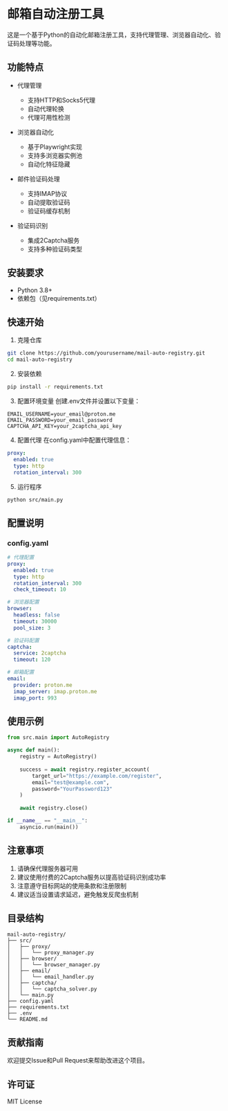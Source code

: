 # 邮箱自动注册工具

这是一个基于Python的自动化邮箱注册工具，支持代理管理、浏览器自动化、验证码处理等功能。

## 功能特点

- 代理管理
  - 支持HTTP和Socks5代理
  - 自动代理轮换
  - 代理可用性检测

- 浏览器自动化
  - 基于Playwright实现
  - 支持多浏览器实例池
  - 自动化特征隐藏

- 邮件验证码处理
  - 支持IMAP协议
  - 自动提取验证码
  - 验证码缓存机制

- 验证码识别
  - 集成2Captcha服务
  - 支持多种验证码类型

## 安装要求

- Python 3.8+
- 依赖包（见requirements.txt）

## 快速开始

1. 克隆仓库
```bash
git clone https://github.com/yourusername/mail-auto-registry.git
cd mail-auto-registry
```

2. 安装依赖
```bash
pip install -r requirements.txt
```

3. 配置环境变量
创建.env文件并设置以下变量：
```
EMAIL_USERNAME=your_email@proton.me
EMAIL_PASSWORD=your_email_password
CAPTCHA_API_KEY=your_2captcha_api_key
```

4. 配置代理
在config.yaml中配置代理信息：
```yaml
proxy:
  enabled: true
  type: http
  rotation_interval: 300
```

5. 运行程序
```bash
python src/main.py
```

## 配置说明

### config.yaml

```yaml
# 代理配置
proxy:
  enabled: true
  type: http
  rotation_interval: 300
  check_timeout: 10

# 浏览器配置
browser:
  headless: false
  timeout: 30000
  pool_size: 3

# 验证码配置
captcha:
  service: 2captcha
  timeout: 120

# 邮箱配置
email:
  provider: proton.me
  imap_server: imap.proton.me
  imap_port: 993
```

## 使用示例

```python
from src.main import AutoRegistry

async def main():
    registry = AutoRegistry()
    
    success = await registry.register_account(
        target_url="https://example.com/register",
        email="test@example.com",
        password="YourPassword123"
    )
    
    await registry.close()

if __name__ == "__main__":
    asyncio.run(main())
```

## 注意事项

1. 请确保代理服务器可用
2. 建议使用付费的2Captcha服务以提高验证码识别成功率
3. 注意遵守目标网站的使用条款和注册限制
4. 建议适当设置请求延迟，避免触发反爬虫机制

## 目录结构

```
mail-auto-registry/
├── src/
│   ├── proxy/
│   │   └── proxy_manager.py
│   ├── browser/
│   │   └── browser_manager.py
│   ├── email/
│   │   └── email_handler.py
│   ├── captcha/
│   │   └── captcha_solver.py
│   └── main.py
├── config.yaml
├── requirements.txt
├── .env
└── README.md
```

## 贡献指南

欢迎提交Issue和Pull Request来帮助改进这个项目。

## 许可证

MIT License 